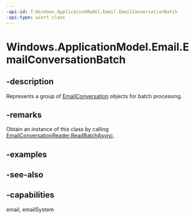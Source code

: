 ```yaml
---
-api-id: T:Windows.ApplicationModel.Email.EmailConversationBatch
-api-type: winrt class
---
```


<!-- Class syntax.
public class EmailConversationBatch : Windows.ApplicationModel.Email.IEmailConversationBatch
-->

# Windows.ApplicationModel.Email.EmailConversationBatch

## -description
Represents a group of [EmailConversation](emailconversation.md) objects for batch processing.

## -remarks
Obtain an instance of this class by calling [EmailConversationReader.ReadBatchAsync](emailconversationreader_readbatchasync_888788553.md).

## -examples

## -see-also

## -capabilities
email, emailSystem
